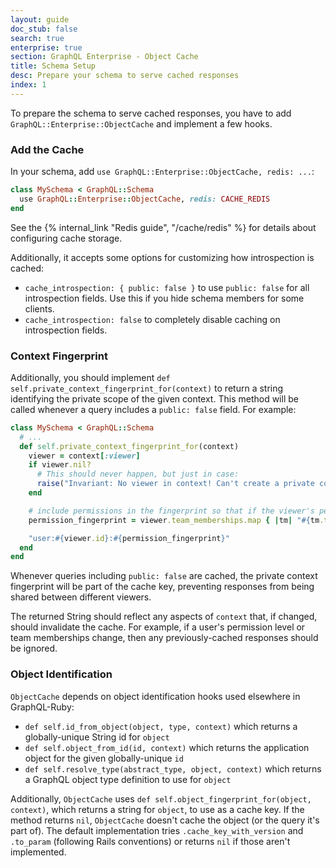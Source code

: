 ```yaml
---
layout: guide
doc_stub: false
search: true
enterprise: true
section: GraphQL Enterprise - Object Cache
title: Schema Setup
desc: Prepare your schema to serve cached responses
index: 1
---
```


To prepare the schema to serve cached responses, you have to add `GraphQL::Enterprise::ObjectCache` and implement a few hooks.

### Add the Cache

In your schema, add `use GraphQL::Enterprise::ObjectCache, redis: ...`:

```ruby
class MySchema < GraphQL::Schema
  use GraphQL::Enterprise::ObjectCache, redis: CACHE_REDIS
end
```

See the {% internal_link "Redis guide", "/cache/redis" %} for details about configuring cache storage.

Additionally, it accepts some options for customizing how introspection is cached:

- `cache_introspection: { public: false }` to use `public: false` for all introspection fields. Use this if you hide schema members for some clients.
- `cache_introspection: false` to completely disable caching on introspection fields.

### Context Fingerprint

Additionally, you should implement `def self.private_context_fingerprint_for(context)` to return a string identifying the private scope of the given context. This method will be called whenever a query includes a `public: false` field. For example:

```ruby
class MySchema < GraphQL::Schema
  # ...
  def self.private_context_fingerprint_for(context)
    viewer = context[:viewer]
    if viewer.nil?
      # This should never happen, but just in case:
      raise("Invariant: No viewer in context! Can't create a private context fingerprint" )
    end

    # include permissions in the fingerprint so that if the viewer's permissions change, the cache will be invalidated
    permission_fingerprint = viewer.team_memberships.map { |tm| "#{tm.team_id}/#{tm.permission}" }.join(":")

    "user:#{viewer.id}:#{permission_fingerprint}"
  end
end
```

Whenever queries including `public: false` are cached, the private context fingerprint will be part of the cache key, preventing responses from being shared between different viewers.

The returned String should reflect any aspects of `context` that, if changed, should invalidate the cache. For example, if a user's permission level or team memberships change, then any previously-cached responses should be ignored.

### Object Identification

`ObjectCache` depends on object identification hooks used elsewhere in GraphQL-Ruby:

- `def self.id_from_object(object, type, context)` which returns a globally-unique String id for `object`
- `def self.object_from_id(id, context)` which returns the application object for the given globally-unique `id`
- `def self.resolve_type(abstract_type, object, context)` which returns a GraphQL object type definition to use for `object`

Additionally, `ObjectCache` uses `def self.object_fingerprint_for(object, context)`, which returns a string for `object`, to use as a cache key. If the method returns `nil`, `ObjectCache` doesn't cache the object (or the query it's part of). The default implementation tries `.cache_key_with_version` and `.to_param` (following Rails conventions) or returns `nil` if those aren't implemented.
